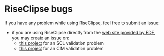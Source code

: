 # RiseClipse bugs

If you have any problem while using RiseClipse, feel free to submit an issue:
* if you are using RiseClipse directly from the [web site provided by EDF](https://rise-clipse.pam-retd.fr/), you may create an issue on:
  * [this project](https://github.com/riseclipse/riseclipse-validator-scl2003) for an SCL validation problem
  * [this project](https://github.com/riseclipse/riseclipse-validator-cgmes-2-4-15) for an CIM validation problem
